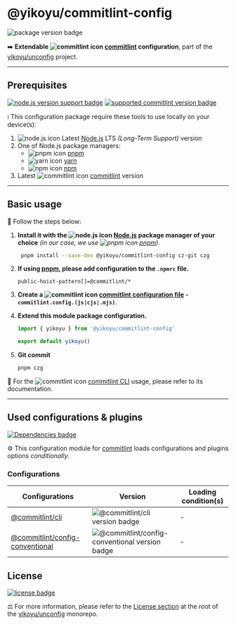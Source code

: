 # @yikoyu/commitlint-config

![package version badge]

➡️ **Extendable ![commitlint icon] [commitlint] configuration**, part of the
[yikoyu/unconfig] project.

[package version badge]: https://img.shields.io/npm/v/@yikoyu/commitlint-config/latest?style=for-the-badge&logo=npm
[commitlint]: https://commitlint.js.org/
[commitlint icon]: https://api.iconify.design/catppuccin/commitlint.svg
[yikoyu/unconfig]: https://github.com/yikoyu/unconfig

---

## Prerequisites

[![node.js version support badge]][node.js]
[![supported commitlint version badge]][commitlint]

[node.js version support badge]: https://img.shields.io/node/v-lts/@commitlint/cli?style=for-the-badge&logo=nodedotjs
[supported commitlint version badge]: https://img.shields.io/github/package-json/dependency-version/yikoyu/unconfig/@commitlint/cli?filename=packages%2Fcommitlint-config%2Fpackage.json&logo=commitlint&style=for-the-badge

ℹ️ This configuration package require these tools to use locally on your
device(s):

1. ![node.js icon] Latest [Node.js] LTS _(Long-Term Support)_ version
2. One of Node.js package managers:
    - ![pnpm icon] [pnpm]
    - ![yarn icon] [yarn]
    - ![npm icon] [npm]
3. Latest ![commitlint icon] [commitlint] version

[node.js]: https://nodejs.org/en/
[node.js icon]: https://api.iconify.design/logos/nodejs-icon.svg
[pnpm]: https://pnpm.io/
[pnpm icon]: https://api.iconify.design/vscode-icons/file-type-light-pnpm.svg
[npm]: https://npmjs.com/
[npm icon]: https://api.iconify.design/logos/npm-icon.svg
[yarn]: https://yarnpkg.com/
[yarn icon]: https://api.iconify.design/logos/yarn.svg

---

## Basic usage

👣 Follow the steps below:

1. **Install it with the ![node.js icon] [Node.js] package manager of your
   choice** _(in our case, we use ![pnpm icon] [pnpm])_.

    ```sh
     pnpm install --save-dev @yikoyu/commitlint-config cz-git czg
    ```

2. **If using [pnpm], please add configuration to the `.npmrc` file.**

    ```
    public-hoist-pattern[]=@commitlint/*
    ```

3. **Create a ![commitlint icon] [commitlint configuration file] - `commitlint.config.(js|cjs|.mjs)`**.

4. **Extend this module package configuration.**

    ```js
    import { yikoyu } from '@yikoyu/commitlint-config'

    export default yikoyu()
    ```

5. **Git commit**

    ```sh
    pnpm czg
    ```

📖 For the ![commitlint icon] [commitlint CLI] usage, please refer to its
documentation.

[commitlint configuration file]: https://commitlint.js.org/reference/configuration.html
[commitlint cli]: https://commitlint.js.org/reference/cli.html

---

## Used configurations & plugins

[![Dependencies badge]][dependencies url]

⚙️ This configuration module for [commitlint] loads configurations and plugins
options _conditionally_.

[dependencies badge]: https://img.shields.io/librariesio/release/npm/@yikoyu/commitlint-config?style=for-the-badge
[dependencies url]: https://libraries.io/npm/@yikoyu%2Fcommitlint-config

### Configurations

| Configurations                    | Version                                          | Loading condition(s) |
| -------------------------------- | ------------------------------------------------ | -------------------- |
| [@commitlint/cli]                | ![@commitlint/cli version badge]                 | -                    |
| [@commitlint/config-conventional] | ![@commitlint/config-conventional version badge]  | -                    |

[@commitlint/cli]: https://github.com/conventional-changelog/commitlint
[@commitlint/cli version badge]: https://img.shields.io/npm/v/@commitlint/cli?logo=npm&style=flat-square

[@commitlint/config-conventional]: https://github.com/conventional-changelog/commitlint
[@commitlint/config-conventional version badge]: https://img.shields.io/npm/v/@commitlint/config-conventional?logo=npm&style=flat-square

## License

[![license badge]][license]

⚖️ For more information, please refer to the [License section] at the root of
the [yikoyu/unconfig] monorepo.

[license badge]: https://img.shields.io/github/license/yikoyu/unconfig?style=for-the-badge
[license]: ../../LICENSE
[license section]: https://github.com/yikoyu/unconfig#License
